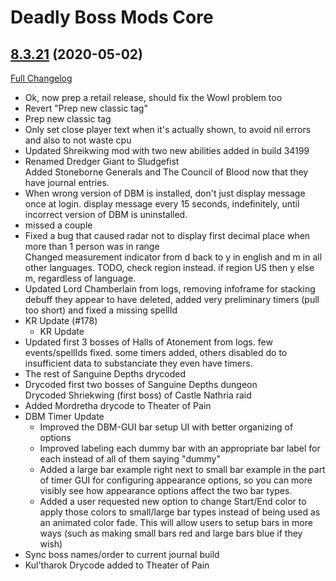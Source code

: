 # Deadly Boss Mods Core

## [8.3.21](https://github.com/DeadlyBossMods/DeadlyBossMods/tree/8.3.21) (2020-05-02)
[Full Changelog](https://github.com/DeadlyBossMods/DeadlyBossMods/compare/8.3.20...8.3.21)

- Ok, now prep a retail release, should fix the WowI problem too  
- Revert "Prep new classic tag"  
- Prep new classic tag  
- Only set close player text when it's actually shown, to avoid nil errors and also to not waste cpu  
- Updated Shreikwing mod with two new abilities added in build 34199  
- Renamed Dredger Giant to Sludgefist  
    Added Stoneborne Generals and The Council of Blood now that they have journal entries.  
- When wrong version of DBM is installed, don't just display message once at login. display message every 15 seconds, indefinitely, until incorrect version of DBM is uninstalled.  
- missed a couple  
- Fixed a bug that caused radar not to display first decimal place when more than 1 person was in range  
    Changed measurement indicator from d back to y in english and m in all other languages. TODO, check region instead. if region US then y else m, regardless of language.  
- Updated Lord Chamberlain from logs, removing infoframe for stacking debuff they appear to have deleted, added very preliminary timers (pull too short) and fixed a missing spellId  
- KR Update (#178)  
    * KR Update  
- Updated first 3 bosses of Halls of Atonement from logs. few events/spellIds fixed. some timers added, others disabled do to insufficient data to substanciate they even have timers.  
- The rest of Sanguine Depths drycoded  
- Drycoded first two bosses of Sanguine Depths dungeon  
    Drycoded Shriekwing (first boss) of Castle Nathria raid  
- Added Mordretha drycode to Theater of Pain  
- DBM Timer Update  
     - Improved the DBM-GUI bar setup UI with better organizing of options  
     - Improved labeling each dummy bar with an appropriate bar label for each instead of all of them saying "dummy"  
     - Added a large bar example right next to small bar example in the part of timer GUI for configuring appearance options, so you can more visibly see how appearance options affect the two bar types.  
     - Added a user requested new option to change Start/End color to apply those colors to small/large bar types instead of being used as an animated color fade. This will allow users to setup bars in more ways (such as making small bars red and large bars blue if they wish)  
- Sync boss names/order to current journal build  
- Kul'tharok Drycode added to Theater of Pain  
